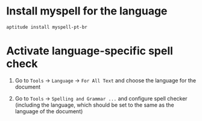 Install myspell for the language
================================

    aptitude install myspell-pt-br

Activate language-specific spell check
======================================

1. Go to `Tools` → `Language` → `For All Text`  and choose the language for the document

2. Go to `Tools` → `Spelling and Grammar ...` and configure spell checker (including the language, which should be set to the same as the language of the document)

